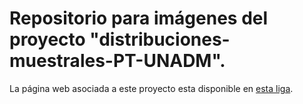 # Repositorio para imágenes del proyecto "distribuciones-muestrales-PT-UNADM".

La página web asociada a este proyecto esta disponible en [esta liga](https://maleniski.github.io/distribuciones-muestrales-PT-UNADM/).
